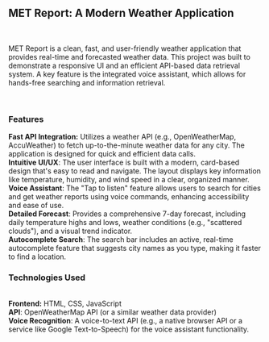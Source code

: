 <h2>MET Report: A Modern Weather Application</h2>
<br>
<p>MET Report is a clean, fast, and user-friendly weather application that provides real-time and forecasted weather data. This project was built to demonstrate a responsive UI and an efficient API-based data retrieval system. A key feature is the integrated voice assistant, which allows for hands-free searching and information retrieval.</p>
<br>
<h3> Features</h3>
<b>Fast API Integration:</b> Utilizes a weather API (e.g., OpenWeatherMap, AccuWeather) to fetch up-to-the-minute weather data for any city. The application is designed for quick and efficient data calls.
<br>
<b>Intuitive UI/UX</b>: The user interface is built with a modern, card-based design that's easy to read and navigate. The layout displays key information like temperature, humidity, and wind speed in a clear, organized manner.
<br>
<b>Voice Assistant</b>: The "Tap to listen" feature allows users to search for cities and get weather reports using voice commands, enhancing accessibility and ease of use.
<br>
<b>Detailed Forecast</b>: Provides a comprehensive 7-day forecast, including daily temperature highs and lows, weather conditions (e.g., "scattered clouds"), and a visual trend indicator.
<br>
<b>Autocomplete Search</b>: The search bar includes an active, real-time autocomplete feature that suggests city names as you type, making it faster to find a location.
<br>
<h3>Technologies Used</h3>
<br>
<b>Frontend:</b> HTML, CSS, JavaScript
<br>
<b>API</b>: OpenWeatherMap API (or a similar weather data provider)
<br>
<b>Voice Recognition</b>: A voice-to-text API (e.g., a native browser API or a service like Google Text-to-Speech) for the voice assistant functionality.
